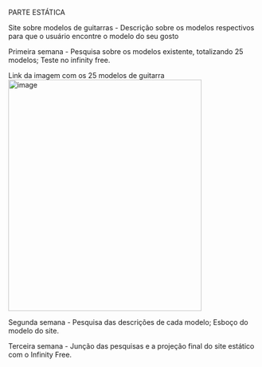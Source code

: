 PARTE ESTÁTICA

Site sobre modelos de guitarras - Descrição sobre os modelos respectivos para que o usuário encontre o modelo do seu gosto

Primeira semana - Pesquisa sobre os modelos existente, totalizando 25 modelos; Teste no infinity free.

Link da imagem com os 25 modelos de guitarra
<img width="388" height="465" alt="image" src="https://github.com/user-attachments/assets/a517b9cc-033e-491b-8c9c-a3b4e657d263" />

Segunda semana - Pesquisa das descrições de cada modelo; Esboço do modelo do site.

Terceira semana - Junção das pesquisas e a projeção final do site estático com o Infinity Free.







